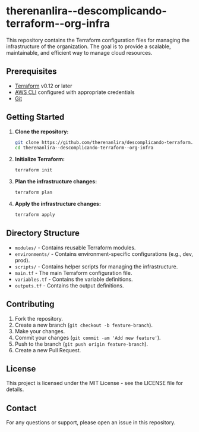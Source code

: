 # therenanlira--descomplicando-terraform--org-infra

This repository contains the Terraform configuration files for managing the infrastructure of the organization. The goal is to provide a scalable, maintainable, and efficient way to manage cloud resources.

## Prerequisites

- [Terraform](https://www.terraform.io/downloads.html) v0.12 or later
- [AWS CLI](https://aws.amazon.com/cli/) configured with appropriate credentials
- [Git](https://git-scm.com/)

## Getting Started

1. **Clone the repository:**

    ```sh
    git clone https://github.com/therenanlira/descomplicando-terraform.git
    cd therenanlira--descomplicando-terraform--org-infra
    ```

2. **Initialize Terraform:**

    ```sh
    terraform init
    ```

3. **Plan the infrastructure changes:**

    ```sh
    terraform plan
    ```

4. **Apply the infrastructure changes:**

    ```sh
    terraform apply
    ```

## Directory Structure

- `modules/` - Contains reusable Terraform modules.
- `environments/` - Contains environment-specific configurations (e.g., dev, prod).
- `scripts/` - Contains helper scripts for managing the infrastructure.
- `main.tf` - The main Terraform configuration file.
- `variables.tf` - Contains the variable definitions.
- `outputs.tf` - Contains the output definitions.

## Contributing

1. Fork the repository.
2. Create a new branch (`git checkout -b feature-branch`).
3. Make your changes.
4. Commit your changes (`git commit -am 'Add new feature'`).
5. Push to the branch (`git push origin feature-branch`).
6. Create a new Pull Request.

## License

This project is licensed under the MIT License - see the LICENSE file for details.

## Contact

For any questions or support, please open an issue in this repository.

